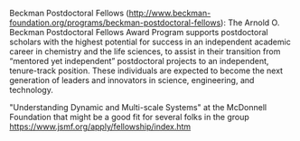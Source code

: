 Beckman Postdoctoral Fellows (http://www.beckman-foundation.org/programs/beckman-postdoctoral-fellows): The Arnold O. Beckman Postdoctoral Fellows Award Program supports postdoctoral scholars with the highest potential for success in an independent academic career in chemistry and the life sciences, to assist in their transition from “mentored yet independent” postdoctoral projects to an independent, tenure-track position. These individuals are expected to become the next generation of leaders and innovators in science, engineering, and technology.

"Understanding Dynamic and Multi-scale Systems" at the McDonnell Foundation that might be a good fit for several folks in the group https://www.jsmf.org/apply/fellowship/index.htm 